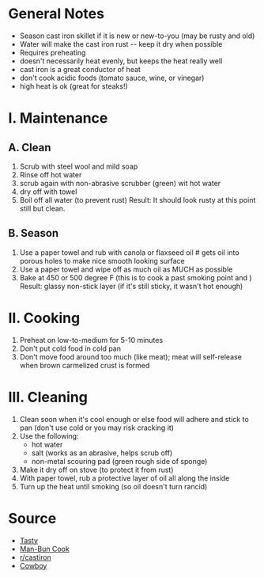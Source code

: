 # General Notes
* Season cast iron skillet if it is new or new-to-you (may be rusty and old)
* Water will make the cast iron rust -- keep it dry when possible
* Requires preheating
* doesn't necessarily heat evenly, but keeps the heat really well 
* cast iron is a great conductor of heat
* don't cook acidic foods (tomato sauce, wine, or vinegar)
* high heat is ok (great for steaks!)

# I. Maintenance
## A. Clean
1. Scrub with steel wool and mild soap
2. Rinse off hot water
3. scrub again with non-abrasive scrubber (green) wit hot water
4. dry off with towel
5. Boil off all water (to prevent rust)
Result: It should look rusty at this point still but clean.
## B. Season
1. Use a paper towel and rub with canola or flaxseed oil # gets oil into porous holes to make nice smooth looking surface
2. Use a paper towel and wipe off as much oil as MUCH as possible
3. Bake at 450 or 500 degree F (this is to cook a past smoking point and )
Result: glassy non-stick layer (if it's still sticky, it wasn't hot enough)

# II. Cooking
1. Preheat on low-to-medium for 5-10 minutes
2. Don't put cold food in cold pan
3. Don't move food around too much (like meat); meat will self-release when brown carmelized crust is formed

# III. Cleaning
1. Clean soon when it's cool enough or else food will adhere and stick to pan (don't use cold or you may risk cracking it)
2. Use the following:
	* hot water 
	* salt (works as an abrasive, helps scrub off)
	* non-metal scouring pad (green rough side of sponge)
3. Make it dry off on stove (to protect it from rust)
4. With paper towel, rub a protective layer of oil all along the inside
5. Turn up the heat until smoking (so oil doesn't turn rancid)

# Source
* [Tasty](https://www.youtube.com/watch?v=KLGSLCaksdY)
* [Man-Bun Cook](https://www.youtube.com/watch?v=PDTCgxvmShc)
* [r/castiron](https://old.reddit.com/r/castiron/comments/4oa6yd/cast_iron_newbie_what_and_which_brand_to_get/)
* [Cowboy](https://www.youtube.com/watch?v=rRZMXZfcol8)